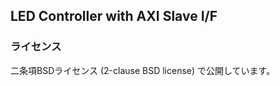 LED Controller with AXI Slave I/F
---------------------------------

### ライセンス

二条項BSDライセンス (2-clause BSD license) で公開しています。

